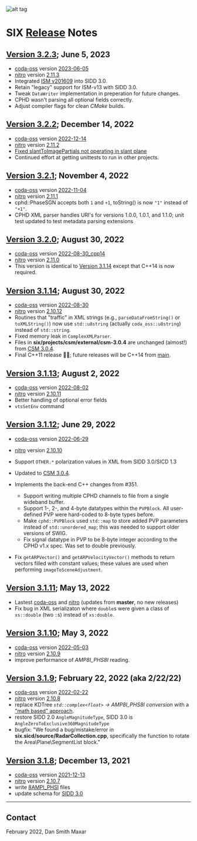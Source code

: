 ![alt tag](https://raw.github.com/ngageoint/six-library/master/docs/six_logo.png?raw=true)

# SIX [Release](https://github.com/ngageoint/six-library/releases) Notes

## [Version 3.2.3](https://github.com/ngageoint/six-library/releases/tag/SIX-3.2.3); June 5, 2023
* [coda-oss](https://github.com/mdaus/coda-oss) version [2023-06-05](https://github.com/mdaus/coda-oss/releases/tag/2023-06-05)
* [nitro](https://github.com/mdaus/nitro) version [2.11.3](https://github.com/mdaus/nitro/releases/tag/NITRO-2.11.3)
* Integrated [ISM v201609](https://www.dni.gov/index.php/who-we-are/organizations/ic-cio/ic-cio-related-menus/ic-cio-related-links/ic-technical-specifications/information-security-marking-metadata) into SIDD 3.0.
* Retain "legacy" support for ISM-v13 with SIDD 3.0.
* Tweak `DataWriter` implementation in preperation for future changes.
* CPHD wasn't parsing all optional fields correctly.
* Adjust compiler flags for clean *CMake* builds.

## [Version 3.2.2](https://github.com/ngageoint/six-library/releases/tag/SIX-3.2.2); December 14, 2022
* [coda-oss](https://github.com/mdaus/coda-oss) version [2022-12-14](https://github.com/mdaus/coda-oss/releases/tag/2022-12-14)
* [nitro](https://github.com/mdaus/nitro) version [2.11.2](https://github.com/mdaus/nitro/releases/tag/NITRO-2.11.2)
* [Fixed slantToImagePartials not operating in slant plane](https://github.com/ngageoint/six-library/pull/613)
* Continued effort at getting unittests to run in other projects.

## [Version 3.2.1](https://github.com/ngageoint/six-library/releases/tag/SIX-3.2.1); November 4, 2022
* [coda-oss](https://github.com/mdaus/coda-oss) version [2022-11-04](https://github.com/mdaus/coda-oss/releases/tag/2022-11-04)
* [nitro](https://github.com/mdaus/nitro) version [2.11.1](https://github.com/mdaus/nitro/releases/tag/NITRO-2.11.1)
* cphd::PhaseSGN accepts both `1` and `+1`, toString() is now `"1"` instead of `"+1"`.
* CPHD XML parser handles URI's for versions 1.0.0, 1.0.1, and 1.1.0; unit test updated to test metadata parsing extensions

## [Version 3.2.0](https://github.com/ngageoint/six-library/releases/tag/SIX-3.2.0); August 30, 2022
* [coda-oss](https://github.com/mdaus/coda-oss) version [2022-08-30_cpp14](https://github.com/mdaus/coda-oss/releases/tag/2022-08-30_cpp14)
* [nitro](https://github.com/mdaus/nitro) version [2.11.0](https://github.com/mdaus/nitro/releases/tag/NITRO-2.11.0)
* This version is identical to [Version 3.1.14](https://github.com/ngageoint/six-library/releases/tag/SIX-3.1.14) except that C++14 is now required.

## [Version 3.1.14](https://github.com/ngageoint/six-library/releases/tag/SIX-3.1.14); August 30, 2022
* [coda-oss](https://github.com/mdaus/coda-oss) version [2022-08-30](https://github.com/mdaus/coda-oss/releases/tag/2022-08-30)
* [nitro](https://github.com/mdaus/nitro) version [2.10.12](https://github.com/mdaus/nitro/releases/tag/NITRO-2.10.12)
* Routines that "traffic" in XML strings (e.g., `parseDataFromString()` or `toXMLString()`) now use
  `std::u8string` (actually `coda_oss::u8string`) instead of `std::string`.
* Fixed memory leak in `ComplexXMLParser`.
* Files in **six/projects/csm/external/csm-3.0.4** are unchanged (almost!) from [CSM 3.0.4](https://github.com/ngageoint/csm/releases/tag/v3.0.4).
* Final C++11 release 🤞🏻; future releases will be C++14 from [main](https://github.com/ngageoint/six-library/tree/main).

## [Version 3.1.13](https://github.com/ngageoint/six-library/releases/tag/SIX-3.1.13); August 2, 2022
* [coda-oss](https://github.com/mdaus/coda-oss) version [2022-08-02](https://github.com/mdaus/coda-oss/releases/tag/2022-08-02)
* [nitro](https://github.com/mdaus/nitro) version [2.10.11](https://github.com/mdaus/nitro/releases/tag/NITRO-2.10.11)
* Better handling of optional error fields
* `vtsSetEnv` command

## [Version 3.1.12](https://github.com/ngageoint/six-library/releases/tag/SIX-3.1.12); June 29, 2022
* [coda-oss](https://github.com/mdaus/coda-oss) version [2022-06-29](https://github.com/mdaus/coda-oss/releases/tag/2022-06-29)
* [nitro](https://github.com/mdaus/nitro) version [2.10.10](https://github.com/mdaus/nitro/releases/tag/NITRO-2.10.10)
* Support `OTHER.*` polarization values in XML from SIDD 3.0/SICD 1.3
* Updated to [CSM 3.0.4](https://github.com/ngageoint/csm/releases/tag/v3.0.4).
* Implements the back-end C++ changes from #351.

   * Support writing multiple CPHD channels to file from a single wideband buffer.
   * Support 1-, 2-, and 4-byte datatypes within the `PVPBlock`. All user-defined PVP were hard-coded to 8-byte types before.
   * Make `cphd::PVPBlock` used `std::map` to store added PVP parameters instead of `std::unordered_map`;
    this was needed to support older versions of SWIG.
   * Fix signal datatype in PVP to be 8-byte integer according to the CPHD v1.x spec. Was set to double previously.

* Fix `getARPVector()` and `getARPVelocityVector()` methods to return vectors filled with constant values;
  these values are used when performing `imageToSceneAdjustment`.

## [Version 3.1.11](https://github.com/ngageoint/six-library/releases/tag/SIX-3.1.11); May 13, 2022
* Lastest [coda-oss](https://github.com/mdaus/coda-oss) and [nitro](https://github.com/mdaus/nitro) (updates from **master**, no new releases)
* Fix bug in XML serializaton where `double`s were given a class of `xs::double` (two `:`s) instead of `xs:double`.

## [Version 3.1.10](https://github.com/ngageoint/six-library/releases/tag/SIX-3.1.10); May 3, 2022
* [coda-oss](https://github.com/mdaus/coda-oss) version [2022-05-03](https://github.com/mdaus/coda-oss/releases/tag/2022-05-03)
* [nitro](https://github.com/mdaus/nitro) version [2.10.9](https://github.com/mdaus/nitro/releases/tag/NITRO-2.10.9)
* improve performance of *AMP8I_PHS8I* reading.

## [Version 3.1.9](https://github.com/ngageoint/six-library/releases/tag/SIX-3.1.9); February 22, 2022 (aka 2/22/22)
* [coda-oss](https://github.com/mdaus/coda-oss) version [2022-02-22](https://github.com/mdaus/coda-oss/releases/tag/2022-02-22)
* [nitro](https://github.com/mdaus/nitro) version [2.10.8](https://github.com/mdaus/nitro/releases/tag/NITRO-2.10.8)
* replace KDTree *`std::complex<float>` -> AMP8I_PHS8I conversion* with a
  ["math based" approach](https://github.com/ngageoint/six-library/pull/537#issuecomment-1026453353).
* restore SIDD 2.0 `AngleMagnitudeType`, SIDD 3.0 is `AngleZeroToExclusive360MagnitudeType`
* bugfix: "We found a bug/mistake/error in **six.sicd/source/RadarCollection.cpp**, specifically the function to rotate the Area\Plane\SegmentList block."

## [Version 3.1.8](https://github.com/ngageoint/six-library/releases/tag/SIX-3.1.8); December 13, 2021
* [coda-oss](https://github.com/mdaus/coda-oss) version [2021-12-13](https://github.com/mdaus/coda-oss/releases/tag/2021-12-13)
* [nitro](https://github.com/mdaus/nitro) version [2.10.7](https://github.com/mdaus/nitro/releases/tag/NITRO-2.10.7)
* write [8AMPI_PHSI](https://github.com/ngageoint/six-library/tree/feature/8AMPI_PHSI) files
* update schema for [SIDD 3.0](https://github.com/ngageoint/six-library/tree/feature/SIDD-3.0)

-----

## Contact
February 2022, Dan <dot> Smith <at> Maxar <dot> <see><oh><em>
